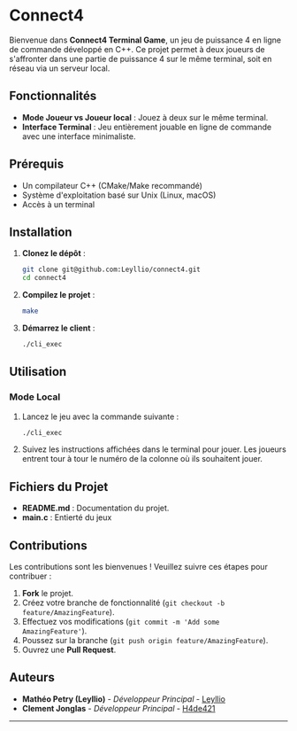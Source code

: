 # Connect4 

Bienvenue dans **Connect4 Terminal Game**, un jeu de puissance 4 en ligne de commande développé en C++. Ce projet permet à deux joueurs de s'affronter dans une partie de puissance 4 sur le même terminal, soit en réseau via un serveur local.

## Fonctionnalités

- **Mode Joueur vs Joueur local** : Jouez à deux sur le même terminal.
- **Interface Terminal** : Jeu entièrement jouable en ligne de commande avec une interface minimaliste.

## Prérequis

- Un compilateur C++ (CMake/Make recommandé)
- Système d'exploitation basé sur Unix (Linux, macOS)
- Accès à un terminal

## Installation

1. **Clonez le dépôt** :
    ```bash
    git clone git@github.com:Leyllio/connect4.git
    cd connect4
    ```

2. **Compilez le projet** :
    ```bash
    make
    ```

3. **Démarrez le client** :
    ```bash
    ./cli_exec
    ```

## Utilisation

### Mode Local

1. Lancez le jeu avec la commande suivante :
    ```bash
    ./cli_exec
    ```

2. Suivez les instructions affichées dans le terminal pour jouer. Les joueurs entrent tour à tour le numéro de la colonne où ils souhaitent jouer.

## Fichiers du Projet

- **README.md** : Documentation du projet.
- **main.c** : Entierté du jeux

## Contributions

Les contributions sont les bienvenues ! Veuillez suivre ces étapes pour contribuer :

1. **Fork** le projet.
2. Créez votre branche de fonctionnalité (`git checkout -b feature/AmazingFeature`).
3. Effectuez vos modifications (`git commit -m 'Add some AmazingFeature'`).
4. Poussez sur la branche (`git push origin feature/AmazingFeature`).
5. Ouvrez une **Pull Request**.

## Auteurs

- **Mathéo Petry (Leyllio)** - *Développeur Principal* - [Leyllio](https://github.com/Leyllio)
- **Clement Jonglas** - *Développeur Principal* - [H4de421](https://github.com/H4de421)

---
